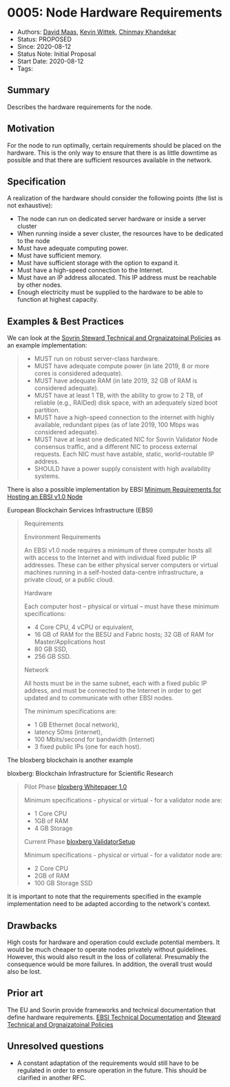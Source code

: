 # 0005: Node Hardware Requirements
- Authors: [David Maas](david_maas@hotmail.de), [Kevin Wittek](wittek@internet-sicherheit.de), [Chinmay Khandekar](khandekar@internet-sicherheit.de) 
- Status: PROPOSED
- Since: 2020-08-12 
- Status Note: Initial Proposal  
- Start Date: 2020-08-12 
- Tags: 

## Summary

Describes the hardware requirements for the node.

## Motivation

For the node to run optimally, certain requirements should be placed on the hardware. 
This is the only way to ensure that there is as little downtime as possible and that there are sufficient resources available in the network.

## Specification

A realization of the hardware should consider the following points (the list is not exhaustive):

- The node can run on dedicated server hardware or inside a server cluster
- When running inside a sever cluster, the resources have to be dedicated to the node
- Must have adequate computing power.
- Must have sufficient memory.
- Must have sufficient storage with the option to expand it.  
- Must have a high-speed connection to the Internet.
- Must have an IP address allocated. This IP address must be reachable by other nodes.
- Enough electricity must be supplied to the hardware to be able to function at highest capacity. 

## Examples & Best Practices

We can look at the [Sovrin Steward Technical and Orgnaizatoinal Policies](https://sovrin.org/wp-content/uploads/Steward-Technical-and-Organizational-Policies-V2.pdf) as an example implementation:

> * MUST run on robust server-class hardware.
> * MUST have adequate compute power (in late 2019, 8 or more cores is considered adequate).
> * MUST have adequate RAM (in late 2019, 32 GB of RAM is considered adequate).
> * MUST have at least 1 TB, with the ability to grow to 2 TB, of reliable (e.g., RAIDed) disk space, with an adequately sized boot partition.
> * MUST have a high-speed connection to the internet with highly available, redundant pipes (as of late 2019, 100 Mbps was considered adequate).
> * MUST have at least one dedicated NIC for Sovrin Validator Node consensus traffic, and a different NIC to process external requests. Each NIC must have astable, static, world-routable IP address.
> * SHOULD have a power supply consistent with high availability systems. 

There is also a possible implementation by EBSI [Minimum Requirements for Hosting an EBSI v1.0 Node](https://ec.europa.eu/cefdigital/wiki/display/CEFDIGITALEBSI/Minimum+Requirements+for+Hosting+an+EBSI+v1.0+Node)

European Blockchain Services Infrastructure (EBSI)

> Requirements
>
> Environment Requirements
>
> An EBSI v1.0 node requires a minimum of three computer hosts all with access to the Internet and with individual fixed public IP addresses. These can be either physical server computers or virtual machines running in a self-hosted data-centre infrastructure, a private cloud, or a public cloud.
>
> Hardware
>
> Each computer host – physical or virtual – must have these minimum specifications:
> * 4 Core CPU, 4 vCPU or equivalent,
> * 16 GB of RAM for the BESU and Fabric hosts; 32 GB of RAM for Master/Applications host
> * 80 GB SSD,
> * 256 GB SSD.
>
> Network
>
> All hosts must be in the same subnet, each with a fixed public IP address, and must be connected to the Internet in order to get updated and to communicate with other EBSI nodes. 
>
> The minimum specifications are:
> * 1 GB Ethernet (local network),
> * latency 50ms (internet),
> * 100 Mbits/second for bandwidth (internet)
> * 3 fixed public IPs (one for each host).

The bloxberg blockchain is another example 

bloxberg: Blockchain Infrastructure for Scientific Research

> Pilot Phase [bloxberg Whitepaper 1.0](https://www.mpg.de/13416733/bloxberg_whitepaper.pdf)
>
> Minimum specifications - physical or virtual - for a validator node are:
> * 1 Core CPU
> * 1GB of RAM 
> * 4 GB Storage
>
> Current Phase [bloxberg ValidatorSetup](https://github.com/bloxberg-org/bloxbergValidatorSetup)
>
> Minimum specifications - physical or virtual - for a validator node are:
> * 2 Core CPU
> * 2GB of RAM
> * 100 GB Storage SSD

It is important to note that the requirements specified in the example implementation need to be adapted according to the network's context. 

## Drawbacks

High costs for hardware and operation could exclude potential members. 
It would be much cheaper to operate nodes privately without guidelines. 
However, this would also result in the loss of collateral. 
Presumably the consequence would be more failures. 
In addition, the overall trust would also be lost. 

## Prior art

The EU and Sovrin provide frameworks and technical documentation that define hardware requirements. 
[EBSI Technical Documentation](https://ec.europa.eu/cefdigital/wiki/display/CEFDIGITALEBSI/Technical+Documentation) and [Steward Technical and Orgnaizatoinal Policies](https://sovrin.org/wp-content/uploads/Steward-Technical-and-Organizational-Policies-V2.pdf)

## Unresolved questions

- A constant adaptation of the requirements would still have to be regulated in order to ensure operation in the future. 
This should be clarified in another RFC.
